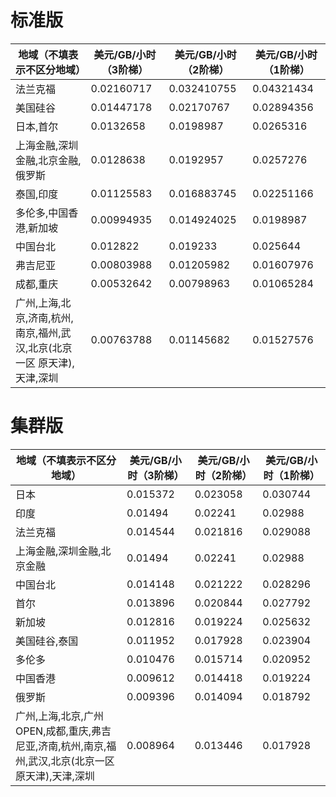 ﻿# 标准版

|地域（不填表示不区分地域）|美元/GB/小时（3阶梯）|美元/GB/小时（2阶梯）|美元/GB/小时（1阶梯）|
|---------|---------|---------|---------|
|法兰克福|0.02160717|0.032410755|0.04321434|
|美国硅谷|0.01447178|0.02170767|0.02894356|
|日本,首尔|0.0132658|0.0198987|0.0265316|
|上海金融,深圳金融,北京金融,俄罗斯|0.0128638|0.0192957|0.0257276|
|泰国,印度|0.01125583|0.016883745|0.02251166|
|多伦多,中国香港,新加坡|0.00994935|0.014924025|0.0198987|
|中国台北|0.012822|0.019233|0.025644|
|弗吉尼亚|0.00803988|0.01205982|0.01607976|
|成都,重庆|0.00532642|0.00798963|0.01065284|
|广州,上海,北京,济南,杭州,南京,福州,武汉,北京(北京一区 原天津),天津,深圳|0.00763788|0.01145682|0.01527576|

# 集群版
|地域（不填表示不区分地域）|美元/GB/小时（3阶梯）|美元/GB/小时（2阶梯）|美元/GB/小时（1阶梯）|
|---------|---------|---------|---------|
|日本|0.015372|0.023058|0.030744|
|印度|0.01494|0.02241|0.02988|
|法兰克福|0.014544|0.021816|0.029088|
|上海金融,深圳金融,北京金融|0.01494|0.02241|0.02988|
|中国台北|0.014148|0.021222|0.028296|
|首尔|0.013896|0.020844|0.027792|
|新加坡|0.012816|0.019224|0.025632|
|美国硅谷,泰国|0.011952|0.017928|0.023904|
|多伦多|0.010476|0.015714|0.020952|
|中国香港|0.009612|0.014418|0.019224|
|俄罗斯|0.009396|0.014094|0.018792|
|广州,上海,北京,广州OPEN,成都,重庆,弗吉尼亚,济南,杭州,南京,福州,武汉,北京(北京一区 原天津),天津,深圳|0.008964|0.013446|0.017928|
